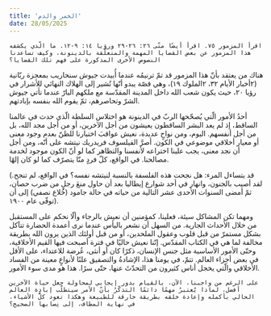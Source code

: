 ```yaml
---
title: 'الخمر والدم'
date: 28/05/2025
---
```


`اقرأ المزمور ٧٥. اقرأ أيضًا متّى ٢٦: ٢٦-٢٩ ورؤيا ١٤: ٩-١٢. ما الّذي يكشفه هذا المزمور عن بعض القضايا المهمة والمتعلّقة بالدينونة، وكيف تساعدنا النصوص الأخرى المذكورة على فهم تلك القضايا؟`

هناك من يعتقد بأنّ هذا المزمور قد تمّ ترنيمُه عندما أُبيدت جيوش سنحاريب بمعجزة ربّانية (٢أخبار الأيام ٣٢، ٢الملوك ١٩)،  وهي قصّة يبدو أنّها تُشير إلى الهلاك النهائي للأشرار في رؤيا ٢٠، حيث يكون شعب الله داخل المدينة المقدّسة مع ملكهم البارّ عندما تأتي جيوش الشرّ وتحاصرهم، ثمّ يقوم الله بنفسه بإبادتهم.

أحدُ الأمور الّتي يُصحّحها الربّ في الدينونة هو اختلاس السلطة الّذي حدث في عالمنا الساقط، إذ لم يعد البشر الساقطون يعيشون من أجل الآخرين، أو من أجل مجد الله، بل من أجل أنفسهم. اليوم، ومن نواحٍ عديدة، نعيش عواقبَ اختيارنا للظنّ بعدم وجود معنى أو معيار أخلاقي موضوعي في الكون. أصرَّ الفيلسوف فريدريك نيتشه على أنّه، ومن أجل أن نجد معنى، يجب علينا اختراعه لأنفسنا والتظاهر كما لو أنّ الكون موجود لخدمة مصالحنا. في الواقع، كلّ فردٍ منّا يتصرّف كما لو كان إلهًا.

(قد يتساءل المرء: هل نجحت هذه الفلسفة بالنسبة لنيتشه نفسه؟ في الواقع، لم تنجح. لقد أصيب بالجنون، وانهار في أحد شوارع إيطاليا بعد أن حاول منعَ رجلٍ من ضرب حصان، ثمّ أمضى السنوات الأحدى عشر التالية من حياته في حالة جامود (خُلاع نصفي) إلى أن توفّى عام ١٩٠٠).

ومهما تكن المشاكل سيئة، فعلينا، كمؤمنين أن نعيش بالرجاء وألّا نحكم على المستقبل من خلال الأحداث الجارية. من السهل أن نشعر باليأس عندما نرى أعمدة الحضارة تتآكل بشكل مستمرّ من قبل قلوب وعقول الملحدين، أو من قبل أولئك الذين يرون الله بطريقة مخالفة لما هي في الكتاب المقدّس. إنّنا نعيش حاليًا في فترة أصبحت فيها القيم الأخلاقية، وحتّى الأمور الأساسية مثل جنس الإنسان، ذكرًا كان أو أنثى، عُرضة للاعتداء، على الأقل في بعض أجزاء العالم. تتمّ، في يومنا هذا، الإشادةُ والتصفيق علنًا لأنواعٍ معينة من الفساد الأخلاقي والّتي يخجل أناس كثيرون من التحدّثَ عنها، حتّى سرًا. هذا هو مدى سوء الأمور.

`على الرغم من واجبنا، الآن، بالقيام بدور إيجابي لمحاولة جعل حياة الآخرين أفضل، لماذا يُعتبرُ مهمًا دائمًا التذكّرُ بأنّ الأمر سيتطلّب إبادة العالم الحالي بأكمله وإعادة خلقه بطريقة خارقة للطبيعة وهكذا تعود كلُّ الأشياء، في نهاية المطاف، إلى نِصابها الصحيح؟`